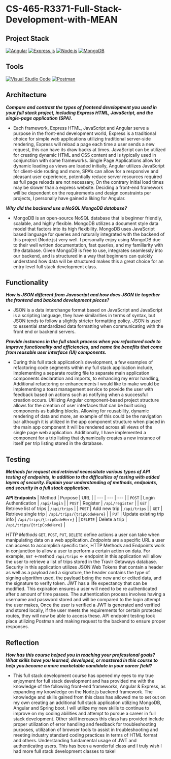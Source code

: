 # CS-465-R3371-Full-Stack-Development-with-MEAN

## Project Stack
[![Angular](https://img.shields.io/badge/Angular-FF5733?style=for-the-badge&logo=angular&logoColor=white)](https://angular.io/)
[![Express.js](https://img.shields.io/badge/Express.js-000000?style=for-the-badge&logo=express&logoColor=white)](https://expressjs.com/)
[![Node.js](https://img.shields.io/badge/Node.js-43853D?style=for-the-badge&logo=node.js&logoColor=white)](https://nodejs.org/)
[![MongoDB](https://img.shields.io/badge/MongoDB-4EA94B?style=for-the-badge&logo=mongodb&logoColor=white)](https://www.mongodb.com/)

## Tools
[![Visual Studio Code](https://img.shields.io/badge/Visual_Studio_Code-007ACC?style=for-the-badge&logo=visualstudiocode&logoColor=white)](https://code.visualstudio.com/)
[![Postman](https://img.shields.io/badge/Postman-FF6C37?style=for-the-badge&logo=postman&logoColor=white)](https://www.postman.com/)


## Architecture

**_Compare and contrast the types of frontend development you used in your full stack project, including Express HTML, JavaScript, and the single-page application (SPA)._**

  - Each framework, Express HTML, JavaScript and Angular serve a purpose in the front-end development world, Express is a traditional choice for simple web applications utilizing traditional server-side rendering, Express will reload a page each time a user sends a new request, this can have its draw backs at times. JavaScript can be utilized for creating dynamic HTML and CSS content and is typically used in conjunction with some frameworks. Single Page Applications allow for dynamic loading as views are loaded initially, Angular utilizes JavaScript for client-side routing and more, SPA’s can allow for a responsive and pleasant user experience, potentially reduce server resources required as full page reloads are not necessary, On the contrary Initial load times may be slower than a express website. Deciding a front-end framework will be dependent on the requirements and design constraints per projects, I personally have gained a liking for Angular.
    
**_Why did the backend use a NoSQL MongoDB database?_**

  - MongoDB is an open-source NoSQL database that is beginner friendly, scalable, and highly flexible. MongoDB utilizes a document style data model that factors into its high flexibility. MongoDB uses JavaScript based language for queries and naturally integrated with the backend of this project (Node.js) very well. I personally enjoy using MongoDB due to their well written documentation, fast queries, and my familiarity with the database. Given MongoDB is free to use, integrates seamlessly into our backend, and is structured in a way that beginners can quickly understand how data will be structured makes this a great choice for an entry level full stack development class. 


##


## Functionality

**_How is JSON different from Javascript and how does JSON tie together the frontend and backend development pieces?_**

- JSON is a data interchange format based on JavaScript and JavaScript is a scripting language, they have similarities in terms of syntax, but JSON tends to follow a slightly stricter formatting policy. JSON is used to essential standardized data formatting when communicating with the front end or backend servers.

**_Provide instances in the full stack process when you refactored code to improve functionality and efficiencies, and name the benefits that come from reusable user interface (UI) components._**
  - During this full stack application’s development, a few examples of refactoring code segments within my full stack application include, Implementing a separate routing file to separate main application components declaration and imports, to enhancing my error handling, Additional refactoring or enhancements I would like to make would be implementing a toast management service to provide the user with feedback based on actions such as notifying when a successful creation occurs. Utilizing Angular component-based project structure allows for the creation of user interfaces that can be built using components as building blocks. Allowing for reusability, dynamic rendering of data and more, an example of this could be the navigation bar although it is utilized in the app component structure when placed in the main app component it will be rendered across all views of the single page web application. Additionally, I have implemented a component for a trip listing that dynamically creates a new instance of itself per trip listing stored in the database. 

##


## Testing

**_Methods for request and retrieval necessitate various types of API testing of endpoints, in addition to the difficulties of testing with added layers of security. Explain your understanding of methods, endpoints, and security in a full stack application._**

**API Endpoints**
| Method | Purpose | URL |
| --- | --- | --- |
| `POST` | Login Authentication | `/api/login` |
| `POST` | Register | `/api/register` |
| `GET` | Retrieve list of trips | `/api/trips` |
| `POST` | Add new trip | `/api/trips` |
| `GET` | Retrieve single trip | `/api/trips/{tripCodeHere}` |
| `PUT` | Update existing trip info | `/api/trips/{tripCodeHere}` |
| `DELETE` | Delete a trip | `/api/trips/{tripCodeHere}` |

_HTTP Methods_ `GET`, `POST`, `PUT`, `DELETE` define actions a user can take when manipulating data on a web application. _Endpoints_ are a specific URL a user can access to accomplish specific task, HTTP Methods and Endpoints work in conjunction to allow a user to perform a certain action on data. For example, `GET` <-method `/api/trips` <- endpoint in this application will allow the user to retrieve a list of trips stored in the Travlr Getaways database. Security in this application utilizes JSON Web Tokens that contain a header as well as a payload and a signature, the header contains the type of signing algorithm used, the payload being the new and or edited data, and the signature to verify token. JWT has a life expectancy that can be modified. This expiration ensures a user will need to be re authenticated after x amount of time passes. The authentication process involves having a username and password stored and will be compared to the login attempt the user makes, Once the user is verified a JWT is generated and verified and stored locally, if the user meets the requirements for certain protected routes, they will now be able to access these. API endpoint testing took place utilizing Postman and making request to the backend to ensure proper responses. 

##


## Reflection

**_How has this course helped you in reaching your professional goals? What skills have you learned, developed, or mastered in this course to help you become a more marketable candidate in your career field?_**

- This full stack development course has opened my eyes to my true enjoyment for full stack development and has provided me with the knowledge of the following front-end frameworks, Angular & Express, as expanding my knowledge on the Node.js backend framework. The knowledge and skills gained from this class has allowed me to set out on my own creating an additional full stack application utilizing MongoDB, Angular and Spring boot. I will utilize my new skills to continue to improve on my coding abilities and attempt to pursue a career in full stack development. Other skill increases this class has provided include proper utilization of error handling and feedback for troubleshooting purposes, utilization of browser tools to assist in troubleshooting and meeting industry standard coding practices in terms of HTML format and others. Understanding fundamental usage of JWT and authenticating users. This has been a wonderful class and I truly wish I had more full stack development classes to take! 


##
